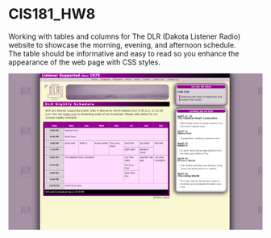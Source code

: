 # CIS181_HW8

Working with tables and columns for The DLR (Dakota Listener Radio) website to showcase the morning, evening, and afternoon schedule.  
The table should be informative and easy to read so you enhance the appearance of the web page with CSS styles.

![Screenshot](DLR-website_snapshot.PNG)